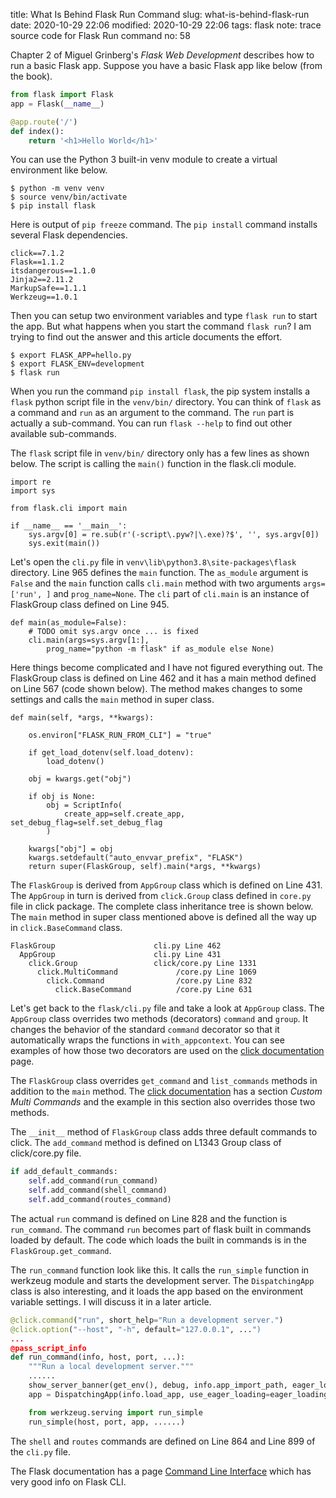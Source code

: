 title: What Is Behind Flask Run Command
slug: what-is-behind-flask-run
date: 2020-10-29 22:06
modified: 2020-10-29 22:06
tags: flask
note: trace source code for Flask Run command
no: 58

Chapter 2  of Miguel Grinberg's *Flask Web Development* describes how to run a basic Flask app. 
Suppose you have a basic Flask app like below (from the book). 

```python
from flask import Flask
app = Flask(__name__)

@app.route('/')
def index():
    return '<h1>Hello World</h1>'
```

You can use the Python 3 built-in venv module to create a virtual environment like below. 

```
$ python -m venv venv
$ source venv/bin/activate
$ pip install flask
```

Here is output of `pip freeze` command.  The `pip install` command installs several Flask dependencies.  

```
click==7.1.2
Flask==1.1.2
itsdangerous==1.1.0
Jinja2==2.11.2
MarkupSafe==1.1.1
Werkzeug==1.0.1
```

Then you can setup two environment variables and type `flask run` to start the app. But what happens 
when you start the command `flask run`?  I am trying to find out the answer and this article documents 
the effort. 

```
$ export FLASK_APP=hello.py
$ export FLASK_ENV=development
$ flask run
```

When you run the command `pip install flask`, the pip system installs a `flask` python script file in the 
`venv/bin/` directory.  You can think of `flask` as a command and `run` as an argument to the command. 
The `run` part is actually a sub-command.  You can run `flask --help` to find out other available 
sub-commands. 

The `flask` script file in `venv/bin/` directory only has a few lines as shown below. The script is 
calling the `main()` function in the flask.cli module. 

```
import re
import sys

from flask.cli import main

if __name__ == '__main__':
    sys.argv[0] = re.sub(r'(-script\.pyw?|\.exe)?$', '', sys.argv[0])
    sys.exit(main())
```

Let's open the `cli.py` file in `venv\lib\python3.8\site-packages\flask` directory.  Line 965 
defines the `main` function. The `as_module` argument is `False` and the `main` function 
calls `cli.main` method with two arguments `args=['run', ]` and `prog_name=None`. The `cli` part 
of `cli.main` is an instance of FlaskGroup class defined on Line 945.  

```
def main(as_module=False):
    # TODO omit sys.argv once ... is fixed
    cli.main(args=sys.argv[1:], 
        prog_name="python -m flask" if as_module else None)
```

Here things become complicated and I have not figured everything out.  The FlaskGroup class 
is defined on Line 462 and it has a main method defined on Line 567 (code shown below). 
The method makes changes to some settings and calls the `main` method in super class.   

```
def main(self, *args, **kwargs):

    os.environ["FLASK_RUN_FROM_CLI"] = "true"

    if get_load_dotenv(self.load_dotenv):
        load_dotenv()

    obj = kwargs.get("obj")

    if obj is None:
        obj = ScriptInfo(
            create_app=self.create_app, set_debug_flag=self.set_debug_flag
        )

    kwargs["obj"] = obj
    kwargs.setdefault("auto_envvar_prefix", "FLASK")
    return super(FlaskGroup, self).main(*args, **kwargs)
```

The `FlaskGroup` is derived from `AppGroup` class which is defined on Line 431. The `AppGroup` 
in turn is derived from `click.Group` class defined in `core.py` file in click package. The complete
class inheritance tree is shown below.  The `main` method in super class mentioned above is 
defined all the way up in `click.BaseCommand` class.   

```
FlaskGroup                      cli.py Line 462
  AppGroup                      cli.py Line 431
    click.Group                 click/core.py Line 1331
      click.MultiCommand             /core.py Line 1069
        click.Command                /core.py Line 832
          click.BaseCommand          /core.py Line 631
```

Let's get back to the `flask/cli.py` file and take a look at `AppGroup` class. The 
`AppGroup` class overrides two methods (decorators) `command` and `group`.  It 
changes the behavior of the standard `command` decorator so that it automatically 
wraps the functions in `with_appcontext`. You can see examples of how those two 
decorators are used on the
[click documentation](https://click.palletsprojects.com/en/7.x/commands/) page. 

The `FlaskGroup` class overrides `get_command` and `list_commands` methods in addition 
to the `main` method. The 
[click documentation](https://click.palletsprojects.com/en/7.x/commands/) 
has a section *Custom Multi Commands* and the example in this section also overrides
those two methods. 

The `__init__` method of `FlaskGroup` class adds three default commands to click. 
The `add_command` method is defined on L1343 Group class of click/core.py file. 

```python
if add_default_commands:
    self.add_command(run_command)
    self.add_command(shell_command)
    self.add_command(routes_command)
```

The actual `run` command is defined on Line 828 and the function is `run_command`. 
The command `run` becomes part of flask built in commands loaded by default. 
The code which loads the built in commands is in the `FlaskGroup.get_command`.  

The `run_command` function look like this.  It calls the `run_simple` function in 
werkzeug module and starts the development server.  The `DispatchingApp` class 
is also interesting, and it loads the app based on the environment variable 
settings.  I will discuss it in a later article. 

```python
@click.command("run", short_help="Run a development server.")
@click.option("--host", "-h", default="127.0.0.1", ...")
...
@pass_script_info
def run_command(info, host, port, ...):
    """Run a local development server."""
    ......
    show_server_banner(get_env(), debug, info.app_import_path, eager_loading)
    app = DispatchingApp(info.load_app, use_eager_loading=eager_loading)

    from werkzeug.serving import run_simple
    run_simple(host, port, app, ......)
```

The `shell` and `routes` commands are defined on Line 864 and Line 899 of 
the `cli.py` file.   

The Flask documentation has a page 
[Command Line Interface](https://flask.palletsprojects.com/en/1.1.x/cli/) 
which has very good info on Flask CLI. 



